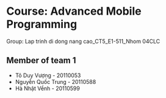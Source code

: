 # Course: Advanced Mobile Programming

Group: Lap trinh di dong nang cao_CT5_E1-511_Nhom 04CLC

## Member of team 1

- Tô Duy Vượng - 20110053
- Nguyễn Quốc Trung - 20110588
- Hà Nhật Vềnh - 20110599
